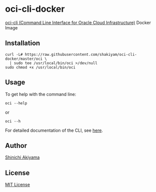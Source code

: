 oci-cli-docker
==============

[oci-cli (Command Line Interface for Oracle Cloud Infrastructure)](https://github.com/oracle/oci-cli) Docker Image

Installation
------------

```console
curl -L# https://raw.githubusercontent.com/shakiyam/oci-cli-docker/master/oci \
  | sudo tee /usr/local/bin/oci >/dev/null
sudo chmod +x /usr/local/bin/oci
```

Usage
-----

To get help with the command line:

```console
oci --help
```

or

```console
oci --h
```

For detailed documentation of the CLI, see [here](https://docs.cloud.oracle.com/Content/API/Concepts/cliconcepts.htm).

Author
------

[Shinichi Akiyama](https://github.com/shakiyam)

License
-------

[MIT License](https://opensource.org/licenses/MIT)
